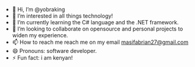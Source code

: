 - 👋 Hi, I’m @yobraking
- 👀 I’m interested in all things technology!
- 🌱 I’m currently learning the C# language and the .NET framework.
- 💞️ I’m looking to collaborate on opensource and personal projects to widen my experience. 
- 📫 How to reach me reach me on my email masifabrian27@gmail.com
- 😄 Pronouns: software developer.
- ⚡ Fun fact: i am kenyan!
